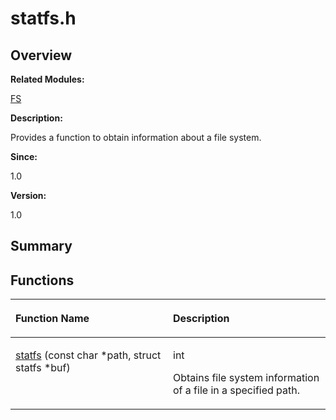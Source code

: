 # statfs.h<a name="ZH-CN_TOPIC_0000001054909434"></a>

## **Overview**<a name="section520045373084832"></a>

**Related Modules:**

[FS](FS.md)

**Description:**

Provides a function to obtain information about a file system. 

**Since:**

1.0

**Version:**

1.0

## **Summary**<a name="section151116069084832"></a>

## Functions<a name="func-members"></a>

<a name="table1823781615084832"></a>
<table><thead align="left"><tr id="row1011302540084832"><th class="cellrowborder" valign="top" width="50%" id="mcps1.1.3.1.1"><p id="p217426651084832"><a name="p217426651084832"></a><a name="p217426651084832"></a>Function Name</p>
</th>
<th class="cellrowborder" valign="top" width="50%" id="mcps1.1.3.1.2"><p id="p640616492084832"><a name="p640616492084832"></a><a name="p640616492084832"></a>Description</p>
</th>
</tr>
</thead>
<tbody><tr id="row708597675084832"><td class="cellrowborder" valign="top" width="50%" headers="mcps1.1.3.1.1 "><p id="p497172660084832"><a name="p497172660084832"></a><a name="p497172660084832"></a><a href="FS.md#gae7af18cc5fa39f42a3be1bf1eb24119d">statfs</a> (const char *path, struct statfs *buf)</p>
</td>
<td class="cellrowborder" valign="top" width="50%" headers="mcps1.1.3.1.2 "><p id="p1834093229084832"><a name="p1834093229084832"></a><a name="p1834093229084832"></a>int&nbsp;</p>
<p id="p112869954084832"><a name="p112869954084832"></a><a name="p112869954084832"></a>Obtains file system information of a file in a specified path. </p>
</td>
</tr>
</tbody>
</table>

